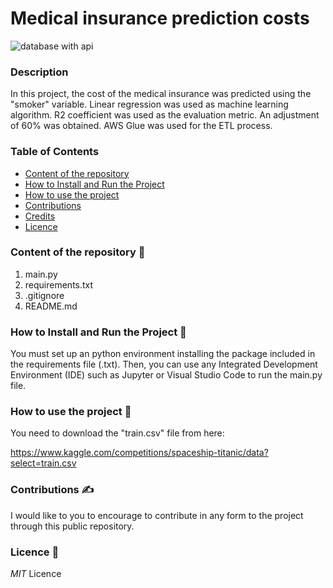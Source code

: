 # **Medical insurance prediction costs**
![database with api](img/insurance.png)

### **Description**

In this project, the cost of the medical insurance was
predicted using the "smoker" variable.
Linear regression was used as
machine learning algorithm.
R2 coefficient was used as the
evaluation metric.
An adjustment of 60% was obtained.
AWS Glue was used for the ETL
process.

### **Table of Contents**

- [Content of the repository](#content-of-the-repository)
- [How to Install and Run the Project](#how-to-install-and-run-the-project)
- [How to use the project](#how-to-use-the-project)
- [Contributions](#Contributions)
- [Credits](#credits)
- [Licence](#Licence)

### **Content of the repository** 🔡

1. main.py
2. requirements.txt
3. .gitignore
3. README.md

### **How to Install and Run the Project** 🏃

You must set up an python environment installing the package included in the requirements file (.txt). Then, you can use any Integrated Development Environment (IDE) such as Jupyter or Visual Studio Code to run the
main.py file.


### **How to use the project** 📂

You need to download the "train.csv" file from here:

https://www.kaggle.com/competitions/spaceship-titanic/data?select=train.csv


### **Contributions** ✍️

I would like to you to encourage to contribute in any form to the project through this public repository. 


### **Licence** 👮

*MIT* Licence

 
